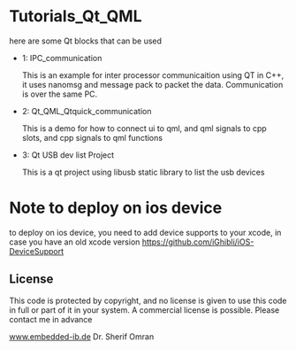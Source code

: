 # Tutorials_Qt_QML
here are some Qt blocks that can be used

- 1: IPC_communication

  This is an example for inter processor communicaition using QT in C++, it uses nanomsg and message pack to packet the data. Communication is over the same PC.
   
- 2: Qt_QML_Qtquick_communication

  This is a demo for how to connect ui to qml, and qml signals to cpp slots, and cpp signals to qml functions

- 3: Qt USB dev list Project

  This is a qt project using libusb static library to list the usb devices
  
  
# Note to deploy on ios device

to deploy on ios device, you need to add device supports to your xcode, in case you have an old xcode version
https://github.com/iGhibli/iOS-DeviceSupport


## License
This code is protected by copyright, and no license is given to use this code in full or part of it in your system. A commercial license is possible. Please contact me in advance

www.embedded-ib.de
Dr. Sherif Omran
